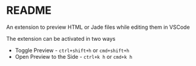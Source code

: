 # README

An extension to preview HTML or Jade files while editing them in VSCode

The extension can be activated in two ways

* Toggle Preview - `ctrl+shift+h` or `cmd+shift+h`
* Open Preview to the Side - `ctrl+k h` or `cmd+k h`

